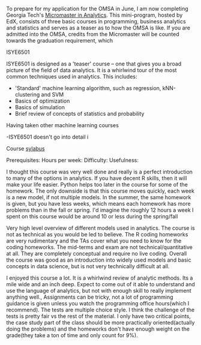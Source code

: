
To prepare for my application for the OMSA in June, I am now completing Georgia Tech's [Micromaster in Analytics](https://www.edx.org/micromasters/analytics-essential-tools-methods). This mini-program, hosted by EdX, consists of three basic courses in programming, business analytics and statistics and serves as a teaser as to how the OMSA is like. If you are admitted into the OMSA, credits from the Micromaster will be counted towards the graduation requirement, which



ISYE6501

ISYE6501 is designed as a 'teaser' course – one that gives you a broad picture of the field of data analytics. It is a whirlwind tour of the most common techniques used in analytics. This includes:


- 'Standard' machine learning algorithm, such as regression, kNN-clustering and SVM
- Basics of optimization
- Basics of simulation
- Brief review of concepts of statistics and probability

Having taken other machine learning courses

-ISYE6501 doesn't go into detail i


Course [sylabus](https://prod-edxapp.edx-cdn.org/assets/courseware/v1/74517b49bf005841e9a1c2ec5bb9a8a1/asset-v1:GTx+ISYE6501x+2T2018+type@asset+block/ISYE6501Timeline1-11SummerMay7_2018.pdf)

Prerequisites:
Hours per week:
Difficulty:
Usefulness:

I thought this course was very well done and really is a perfect introduction to many of the options in analytics. If you have decent R skills, then it will make your life easier. Python helps too later in the course for some of the homework. The only downside is that this course moves quickly, each week is a new model, if not multiple models. In the summer, the same homework is given, but you have less weeks, which means each homework has more problems than in the fall or spring. I'd imagine the roughly 12 hours a week I spent on this course would be around 10 or less during the spring/fall

Very high level overview of different models used in analytics. The course is not as technical as you would be led to believe. The R coding homeworks are very rudimentary and the TAs cover what you need to know for the coding homeworks. The mid-terms and exam are not technical/quantitative at all. They are completely conceptual and require no live coding. Overall the course was good as an introduction into widely used models and basic concepts in data science, but is not very technically difficult at all.

I enjoyed this course a lot. It is a whirlwind review of analytic methods. Its a mile wide and an inch deep. Expect to come out of it able to understand and use the language of analytics, but not with enough skill to really implement anything well., Assignments can be tricky, not a lot of programming guidance is given unless you watch the programming office hours(which I recommend). The tests are multiple choice style. I think the challenge of the tests is pretty fair vs the rest of the material. I only have two critical points, the case study part of the class should be more practically oriented(actually doing the problems) and the homeworks don't have enough weight on the grade(they take a ton of time and only count for 9%).
